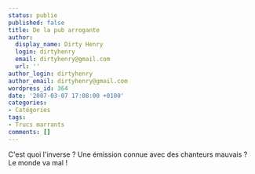 ```yaml
---
status: publie
published: false
title: De la pub arrogante
author:
  display_name: Dirty Henry
  login: dirtyhenry
  email: dirtyhenry@gmail.com
  url: ''
author_login: dirtyhenry
author_email: dirtyhenry@gmail.com
wordpress_id: 364
date: '2007-03-07 17:08:00 +0100'
categories:
- Catégories
tags:
- Trucs marrants
comments: []
---
```

C'est quoi l'inverse ? Une émission connue avec des chanteurs mauvais ? Le monde va mal !
